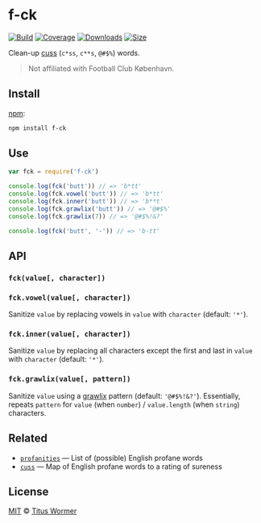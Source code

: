 # f-ck

[![Build][build-badge]][build]
[![Coverage][coverage-badge]][coverage]
[![Downloads][downloads-badge]][downloads]
[![Size][size-badge]][size]

Clean-up [cuss][] (`c*ss`, `c**s`, `@#$%`) words.

> Not affiliated with Football Club København.

## Install

[npm][]:

```sh
npm install f-ck
```

## Use

```js
var fck = require('f-ck')

console.log(fck('butt')) // => 'b*tt'
console.log(fck.vowel('butt')) // => 'b*tt'
console.log(fck.inner('butt')) // => 'b**t'
console.log(fck.grawlix('butt')) // => '@#$%'
console.log(fck.grawlix(7)) // => '@#$%!&?'

console.log(fck('butt', '-')) // => 'b-tt'
```

## API

### `fck(value[, character])`

### `fck.vowel(value[, character])`

Sanitize `value` by replacing vowels in `value` with `character` (default:
`'*'`).

### `fck.inner(value[, character])`

Sanitize `value` by replacing all characters except the first and last in
`value` with `character` (default: `'*'`).

### `fck.grawlix(value[, pattern])`

Sanitize `value` using a [grawlix][] pattern (default: `'@#$%!&?'`).
Essentially, repeats `pattern` for `value` (when `number`) / `value.length`
(when `string`) characters.

## Related

*   [`profanities`][profanities]
    — List of (possible) English profane words
*   [`cuss`][cuss]
    — Map of English profane words to a rating of sureness

## License

[MIT][license] © [Titus Wormer][author]

<!-- Definitions -->

[build-badge]: https://github.com/wooorm/f-ck/workflows/main/badge.svg

[build]: https://github.com/wooorm/f-ck/actions

[coverage-badge]: https://img.shields.io/codecov/c/github/wooorm/f-ck.svg

[coverage]: https://codecov.io/github/wooorm/f-ck

[downloads-badge]: https://img.shields.io/npm/dm/f-ck.svg

[downloads]: https://www.npmjs.com/package/f-ck

[size-badge]: https://img.shields.io/bundlephobia/minzip/f-ck.svg

[size]: https://bundlephobia.com/result?p=f-ck

[npm]: https://docs.npmjs.com/cli/install

[license]: license

[author]: https://wooorm.com

[grawlix]: https://en.wikipedia.org/wiki/The_Lexicon_of_Comicana

[cuss]: https://github.com/words/cuss

[profanities]: https://github.com/words/profanities
